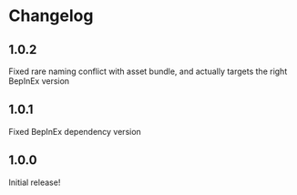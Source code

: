 # Changelog
## 1.0.2
Fixed rare naming conflict with asset bundle, and actually targets the right BepInEx version
## 1.0.1
Fixed BepInEx dependency version
## 1.0.0
Initial release!
